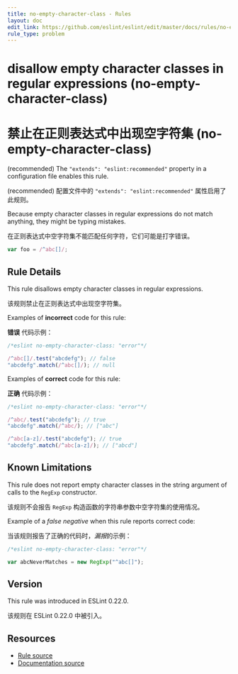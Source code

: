 ```yaml
---
title: no-empty-character-class - Rules
layout: doc
edit_link: https://github.com/eslint/eslint/edit/master/docs/rules/no-empty-character-class.md
rule_type: problem
---
```

<!-- Note: No pull requests accepted for this file. See README.md in the root directory for details. -->

# disallow empty character classes in regular expressions (no-empty-character-class)

# 禁止在正则表达式中出现空字符集 (no-empty-character-class)

(recommended) The `"extends": "eslint:recommended"` property in a configuration file enables this rule.

(recommended) 配置文件中的 `"extends": "eslint:recommended"` 属性启用了此规则。

Because empty character classes in regular expressions do not match anything, they might be typing mistakes.

在正则表达式中空字符集不能匹配任何字符，它们可能是打字错误。

```js
var foo = /^abc[]/;
```

## Rule Details

This rule disallows empty character classes in regular expressions.

该规则禁止在正则表达式中出现空字符集。

Examples of **incorrect** code for this rule:

**错误** 代码示例：

```js
/*eslint no-empty-character-class: "error"*/

/^abc[]/.test("abcdefg"); // false
"abcdefg".match(/^abc[]/); // null
```

Examples of **correct** code for this rule:

**正确** 代码示例：

```js
/*eslint no-empty-character-class: "error"*/

/^abc/.test("abcdefg"); // true
"abcdefg".match(/^abc/); // ["abc"]

/^abc[a-z]/.test("abcdefg"); // true
"abcdefg".match(/^abc[a-z]/); // ["abcd"]
```

## Known Limitations

This rule does not report empty character classes in the string argument of calls to the `RegExp` constructor.

该规则不会报告 `RegExp` 构造函数的字符串参数中空字符集的使用情况。 

Example of a *false negative* when this rule reports correct code:

当该规则报告了正确的代码时，*漏报*的示例：

```js
/*eslint no-empty-character-class: "error"*/

var abcNeverMatches = new RegExp("^abc[]");
```

## Version

This rule was introduced in ESLint 0.22.0.

该规则在 ESLint 0.22.0 中被引入。

## Resources

* [Rule source](https://github.com/eslint/eslint/tree/master/lib/rules/no-empty-character-class.js)
* [Documentation source](https://github.com/eslint/eslint/tree/master/docs/rules/no-empty-character-class.md)
